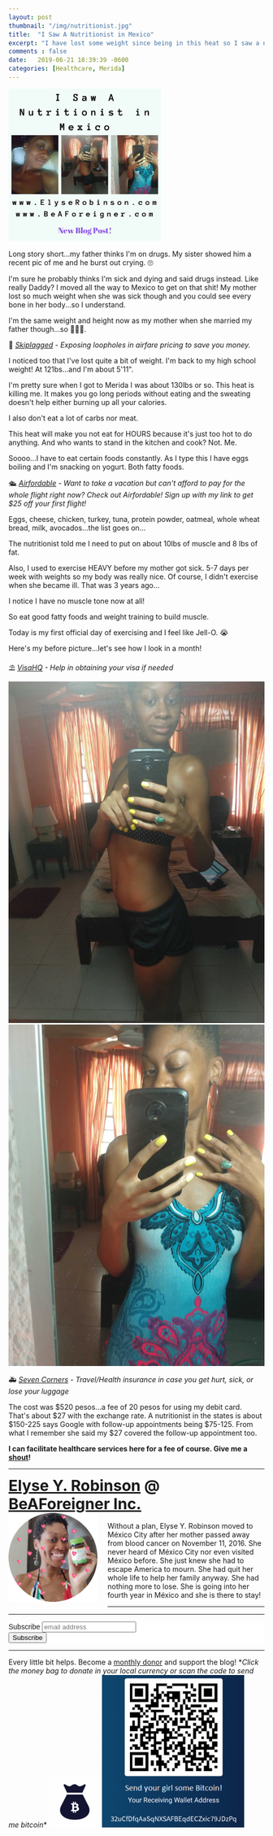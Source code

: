 ```yaml
---
layout: post
thumbnail: "/img/nutritionist.jpg"
title:  "I Saw A Nutritionist in Mexico"
excerpt: "I have lost some weight since being in this heat so I saw a nutritionist for my diet."
comments : false
date:   2019-06-21 18:39:39 -0600
categories: [Healthcare, Merida]
---
```


<img src="/img/nutritionist.jpg" width="300" height="300" alt="Nutritionist">

Long story short...my father thinks I'm on drugs. My sister showed him a recent pic of me and he burst out crying. 🙄

I'm sure he probably thinks I'm sick and dying and said drugs instead. Like really Daddy? I moved all the way to Mexico to get on that shit! My mother lost so much weight when she was sick though and you could see every bone in her body...so I understand.

I'm the same weight and height now as my mother when she married my father though...so 🤷🏾‍♀️.

🎠 <i><a href="https://skiplagged.com/r/elyser" target="_blank">Skiplagged</a> - Exposing loopholes in airfare pricing to save you money.</i><br>

I noticed too that I've lost quite a bit of weight. I'm back to my high school weight! At 121bs...and I'm about 5'11".

I'm pretty sure when I got to Merida I was about 130lbs or so. This heat is killing me. It makes you go long periods without eating and the sweating doesn't help either burning up all your calories.

I also don't eat a lot of carbs nor meat.

This heat will make you not eat for HOURS because it's just too hot to do anything. And who wants to stand in the kitchen and cook? Not. Me.

Soooo...I have to eat certain foods constantly. As I type this I have eggs boiling and I'm snacking on yogurt. Both fatty foods.

🛳️ <i><a href="https://www.airfordable.com/referred?referrer=5a68bfc9535a390036c934f7" target="_blank">Airfordable</a> - Want to take a vacation but can't afford to pay for the whole flight right now? Check out Airfordable! Sign up with my link to get $25 off your first flight!</i><br>

Eggs, cheese, chicken, turkey, tuna, protein powder, oatmeal, whole wheat bread, milk, avocados...the list goes on...

The nutritionist told me I need to put on about 10lbs of muscle and 8 lbs of fat.

Also, I used to exercise HEAVY before my mother got sick. 5-7 days per week with weights so my body was really nice. Of course, I didn't exercise when she became ill. That was 3 years ago...

I notice I have no muscle tone now at all!

So eat good fatty foods and weight training to build muscle.

Today is my first official day of exercising and I feel like Jell-O. 😭

Here's my before picture...let's see how I look in a month!

⛱️ <i><a href="https://www.visahq.com/?a_aid=vaff9616" target="_blank">VisaHQ</a> - Help in obtaining your visa if needed</i><br>

<picture>
  <source srcset="/img/before.webp" type="image/webp">
  <source srcset="/img/before.jpg" type="image/jpeg">
  <img src="/img/before.jpg">
</picture>
<br>
<picture>
  <source srcset="/img/before2.webp" type="image/webp">
  <source srcset="/img/before2.jpg" type="image/jpeg">
  <img src="/img/before2.jpg">
</picture>

🚑 <i><a href="https://www.sevencorners.com/?a=7EA9D670-6805-4F0F-AB1C-804BD2C35B7D&z=HGP2SEQ" target="_blank">Seven Corners</a> - Travel/Health insurance in case you get hurt, sick, or lose your luggage</i><br>

The cost was $520 pesos...a fee of 20 pesos for using my debit card. That's about $27 with the exchange rate. A nutritionist in the states is about $150-225 says Google with follow-up appointments being $75-125. From what I remember she said my $27 covered the follow-up appointment too.

<strong>I can facilitate healthcare services here for a fee of course. Give me a <a href="http://elyserobinson.com/contact">shout</a>!</strong>

<hr>

<div style="font-size: 30px; font-weight: bold;"><a href="https://elyserobinson.com" target="_blank">Elyse Y. Robinson</a> @ <a href="https://www.beaforeigner.com" target="_blank">BeAForeigner Inc.</a></div>
<div style="float: left; padding: 0 20px 20px 0;"><img src="/img/me86.gif" width="175" height="175" alt="Elyse Y. Robinson"></div>
<br>
Without a plan, Elyse Y. Robinson moved to México City after her mother passed away from blood cancer on November 11, 2016. She never heard of México City nor even visited México before. She just knew she had to escape America to mourn. She had quit her whole life to help her family anyway. She had nothing more to lose. She is going into her fourth year in México and she is there to stay!

<hr>

<div class="sharethis-inline-share-buttons"></div>

<hr>

<!-- Begin Mailchimp Signup Form -->
<link href="//cdn-images.mailchimp.com/embedcode/horizontal-slim-10_7.css" rel="stylesheet" type="text/css">
<style type="text/css">
	#mc_embed_signup{background:#fff; clear:left; font:14px Helvetica,Arial,sans-serif; width:100%;}
	/* Add your own Mailchimp form style overrides in your site stylesheet or in this style block.
	   We recommend moving this block and the preceding CSS link to the HEAD of your HTML file. */
</style>
<div id="mc_embed_signup">
<form action="https://elyserobinson.us14.list-manage.com/subscribe/post?u=d8681ae8829338461cc453b4a&amp;id=f1fd37520f" method="post" id="mc-embedded-subscribe-form" name="mc-embedded-subscribe-form" class="validate" target="_blank" novalidate>
    <div id="mc_embed_signup_scroll">
	<label for="mce-EMAIL">Subscribe</label>
	<input type="email" value="" name="EMAIL" class="email" id="mce-EMAIL" placeholder="email address" required>
    <!-- real people should not fill this in and expect good things - do not remove this or risk form bot signups-->
    <div style="position: absolute; left: -5000px;" aria-hidden="true"><input type="text" name="b_d8681ae8829338461cc453b4a_f1fd37520f" tabindex="-1" value=""></div>
    <div class="clear"><input type="submit" value="Subscribe" name="subscribe" id="mc-embedded-subscribe" class="button"></div>
    </div>
</form>
</div>

<!--End mc_embed_signup-->

<hr>

<div class="text-align: center">
Every little bit helps. Become a <a href="https://liberapay.com/elyserobinson" target="_blank">monthly donor</a> and support the blog! *<i>Click the money bag to donate in your local currency or scan the code to send me bitcoin</i>*
<a href="https://liberapay.com/elyserobinson" target="_blank"><img src="/img/419_money_bag_BTC_solid.gif" width="100" height="100" alt="Love Elyse? Send some money!"></a>

<picture>
  <source srcset="/img/bitcoin.webp" type="image/webp">
  <source srcset="/img/bitcoin.jpeg" type="image/jpeg">
  <img src="/img/bitcoin.jpeg" width="280" height="300" alt="Love Elyse? Send some bitcoin!">
</picture>
</div>
